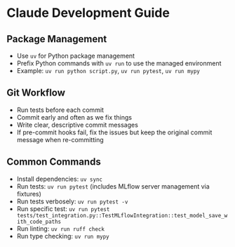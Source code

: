 # Claude Development Guide

## Package Management
- Use `uv` for Python package management
- Prefix Python commands with `uv run` to use the managed environment
- Example: `uv run python script.py`, `uv run pytest`, `uv run mypy`

## Git Workflow
- Run tests before each commit
- Commit early and often as we fix things
- Write clear, descriptive commit messages
- If pre-commit hooks fail, fix the issues but keep the original commit message when re-committing

## Common Commands
- Install dependencies: `uv sync`
- Run tests: `uv run pytest` (includes MLflow server management via fixtures)
- Run tests verbosely: `uv run pytest -v`
- Run specific test: `uv run pytest tests/test_integration.py::TestMLflowIntegration::test_model_save_with_code_paths`
- Run linting: `uv run ruff check`
- Run type checking: `uv run mypy`

